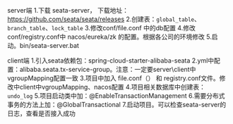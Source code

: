 server端
1.下载 seata-server， 下载地址：https://github.com/seata/seata/releases
2.创建表：`global_table`、`branch_table`、`lock_table`
3.修改conf/file.conf 中的db配置
4.修改conf/registry.conf中 nacos/eureka/zk 的配置。根据各公司的环境修改
5.启动。bin/seata-server.bat

client端
1.引入seata依赖包：spring-cloud-starter-alibaba-seata
2.yml中配置：alibaba.seata.tx-service-group。注意：一定要server\client中vgroupMapping配置一致
3.项目中加入 file.conf（） 和 registry.conf文件。修改中client中vgroupMapping、nacos配置
4.项目相关数据库中创建表：`undo_log`
5.项目启动类中加：@EnableTransactionManagement
6.需要分布式事务的方法上加：@GlobalTransactional
7.启动项目。可以检查seata-server的日志，查看是否接入成功